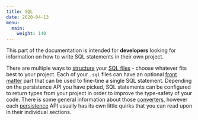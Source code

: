 ```yaml
---
title: SQL
date: 2020-04-13
menu:
  main:
    weight: 140
---
```


This part of the documentation is intended for **developers** looking for information on how to write SQL statements in 
their own project.

There are multiple ways to [structure](./structure/) your [SQL files](./sql-files/) - choose whatever fits best to your project. Each of your `.sql` files can have an optional [front matter](./frontmatter/) part that can be used to fine-tine a single SQL statement. Depending on the persistence API you have picked, SQL statements can be configured to return types from your project in order to improve the type-safety of your code. There is some general information about those [converters](./converters/), however each [persistence](../persistence/) API usually has its own little quirks that you can read upon in their individual sections.
